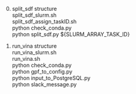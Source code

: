 0. split_sdf structure  
split_sdf_slurm.sh  
	split_sdf_assign_taskID.sh  
		python check_conda.py  
		python split_sdf.py ${SLURM_ARRAY_TASK_ID}  

0. run_vina structure  
run_vina_slurm.sh  
	run_vina.sh  
		python check_conda.py  
		python gpf_to_config.py  
		python input_to_PostgreSQL.py  
		python slack_message.py  
  
